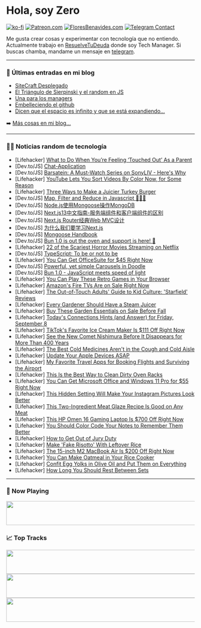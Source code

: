 # Hola, soy Zero

[![ko-fi](https://ko-fi.com/img/githubbutton_sm.svg)](https://ko-fi.com/J3J4N0LUK)
[![Patreon.com](https://img.shields.io/endpoint.svg?url=https%3A%2F%2Fshieldsio-patreon.vercel.app%2Fapi%3Fusername%3Dzerodragon%26type%3Dpatrons&style=for-the-badge)](https://patreon.com/zerodragon)
[![FloresBenavides.com](https://img.shields.io/website?down_message=oops&label=MiBlog&style=for-the-badge&up_message=online&url=https%3A%2F%2Ffloresbenavides.com)](https://floresbenavides.com)
[![Telegram Contact](https://img.shields.io/badge/escr%C3%ADbeme-ZeroDragon-%2326A5E4?style=for-the-badge&logo=telegram)](https://t.me/zerodragon)

Me gusta crear cosas y experimentar con tecnología que no entiendo.
Actualmente trabajo en [ResuelveTuDeuda](http://github.com/resuelve) donde soy Tech Manager.
Si buscas chamba, mandame un mensaje en [telegram](https://t.me/zerodragon).

---

### 📕 Últimas entradas en mi blog
<!-- BLOG-POST-LIST:START -->
- [SiteCraft Desplegado](https://floresbenavides.com/sitecraft-desplegado/)
- [El Triángulo de Sierpinski y el random en JS](https://floresbenavides.com/el-triangulo-de-sierpinski-y-el-random-en-js/)
- [Una para los managers](https://floresbenavides.com/una-para-los-managers/)
- [Embelleciendo el github](https://floresbenavides.com/embelleciendo-el-github/)
- [Dicen que el espacio es infinito y que se está expandiendo…](https://floresbenavides.com/dicen-que-el-espacio-es-infinito-y-que-se-esta-expandiendo/)
<!-- BLOG-POST-LIST:END -->

➡️ [Más cosas en mi blog...](https://floresbenavides.com)

---

### 👨‍💻 Noticias random de tecnología
<!-- TECH-POSTS:START -->
- [Lifehacker] [What to Do When You’re Feeling ‘Touched Out’ As a Parent](https://lifehacker.com/what-to-do-when-you-re-feeling-touched-out-as-a-paren-1850818344)
- [Dev.to/JS] [Chat-Application](https://dev.to/swarupinfotech/chat-application-461j)
- [Dev.to/JS] [Barsatein: A Must-Watch Series on SonyLIV - Here&#39;s Why](https://dev.to/milrahehain/barsatein-a-must-watch-series-on-sonyliv-heres-why-287n)
- [Lifehacker] [YouTube Lets You Sort Videos By Color Now, for Some Reason](https://lifehacker.com/youtube-lets-you-sort-videos-by-color-now-for-some-rea-1850818142)
- [Lifehacker] [Three Ways to Make a Juicier Turkey Burger](https://lifehacker.com/three-ways-to-make-a-juicier-turkey-burger-1850815301)
- [Dev.to/JS] [Map, Filter and Reduce in Javascript 👨🏼‍💻](https://dev.to/localhostd3veloper/map-filter-and-reduce-in-javascript-51fj)
- [Dev.to/JS] [Node.js使用Mongoose操作MongoDB](https://dev.to/rainbowmorelhahahah/nodejsshi-yong-mongoosecao-zuo-mongodb-5e6m)
- [Dev.to/JS] [Next.js13中文指南-服务端组件和客户端组件的区别](https://dev.to/rainbowmorelhahahah/nextjs13zhong-wen-zhi-nan-fu-wu-duan-zu-jian-he-ke-hu-duan-zu-jian-de-qu-bie-1j37)
- [Dev.to/JS] [Next.js Router经典Web MVC设计](https://dev.to/rainbowmorelhahahah/nextjs-routerjing-dian-web-mvcshe-ji-25j6)
- [Dev.to/JS] [为什么我们要学习Next.js](https://dev.to/rainbowmorelhahahah/wei-shi-yao-wo-men-yao-xue-xi-nextjs-479g)
- [Dev.to/JS] [Mongoose Handbook](https://dev.to/sureshpattu/mongoose-handbook-2nhb)
- [Dev.to/JS] [Bun 1.0 is out the oven and support is here! 🥯](https://dev.to/platformsh/bun-10-is-out-the-oven-and-support-is-here-1fhk)
- [Lifehacker] [22 of the Scariest Horror Movies Streaming on Netflix](https://lifehacker.com/best-horror-movies-netflix-1850812430)
- [Dev.to/JS] [TypeScript: To be or not to be](https://dev.to/rprabhu/typescript-to-be-or-not-to-be-53kg)
- [Lifehacker] [You Can Get OfficeSuite for $45 Right Now](https://lifehacker.com/you-can-get-officesuite-for-45-right-now-1850806613)
- [Dev.to/JS] [Powerful, yet simple Carousels in Doodle](https://dev.to/pusolito/powerful-yet-simple-carousels-in-doodle-10ad)
- [Dev.to/JS] [Bun 1.0 - JavaScript meets speed of light](https://dev.to/sebastian_wessel/bun-10-javascript-meets-speed-of-light-4hfn)
- [Lifehacker] [You Can Play These Retro Games in Your Browser](https://lifehacker.com/best-retro-browser-games-1850815840)
- [Lifehacker] [Amazon&#39;s Fire TVs Are on Sale Right Now](https://lifehacker.com/amazons-fire-tvs-are-on-sale-right-now-1850815282)
- [Lifehacker] [The Out-of-Touch Adults&#39; Guide to Kid Culture: &#39;Starfield&#39; Reviews](https://lifehacker.com/the-out-of-touch-adults-guide-to-kid-culture-starfield-1850816581)
- [Lifehacker] [Every Gardener Should Have a Steam Juicer](https://lifehacker.com/every-gardener-should-have-a-steam-juicer-1850814070)
- [Lifehacker] [Buy These Garden Essentials on Sale Before Fall](https://lifehacker.com/buy-these-garden-essentials-on-sale-before-fall-1850815125)
- [Lifehacker] [Today&#39;s Connections Hints &lpar;and Answer&rpar; for Friday, September 8](https://lifehacker.com/connections-answer-today-september-8-2023-1850812347)
- [Lifehacker] [TikTok&#39;s Favorite Ice Cream Maker Is $111 Off Right Now](https://lifehacker.com/tiktoks-favorite-ice-cream-maker-is-111-off-right-now-1850815066)
- [Lifehacker] [See the New Comet Nishimura Before It Disappears for More Than 400 Years](https://lifehacker.com/see-the-new-comet-nishimura-before-it-disappears-for-mo-1850814988)
- [Lifehacker] [The Best Cold Medicines Aren&#39;t in the Cough and Cold Aisle](https://lifehacker.com/which-cold-medicines-actually-work-1839986137)
- [Lifehacker] [Update Your Apple Devices ASAP](https://lifehacker.com/update-your-apple-devices-asap-1850814960)
- [Lifehacker] [My Favorite Travel Apps for Booking Flights and Surviving the Airport](https://lifehacker.com/best-travel-apps-1850814673)
- [Lifehacker] [This Is the Best Way to Clean Dirty Oven Racks](https://lifehacker.com/the-easiest-way-to-clean-dirty-oven-racks-1850453546)
- [Lifehacker] [You Can Get Microsoft Office and Windows 11 Pro for $55 Right Now](https://lifehacker.com/you-can-get-microsoft-office-and-windows-11-pro-for-55-1850806484)
- [Lifehacker] [This Hidden Setting Will Make Your Instagram Pictures Look Better](https://lifehacker.com/this-hidden-setting-will-make-your-instagram-pictures-l-1850814073)
- [Lifehacker] [This Two-Ingredient Meat Glaze Recipe Is Good on Any Meat](https://lifehacker.com/easy-meat-glaze-recipe-1831618342)
- [Lifehacker] [This HP Omen 16 Gaming Laptop Is $700 Off Right Now](https://lifehacker.com/this-hp-omen-16-gaming-laptop-is-700-off-right-now-1850814359)
- [Lifehacker] [You Should Color Code Your Notes to Remember Them Better](https://lifehacker.com/you-should-color-code-your-notes-to-remember-them-bette-1850814205)
- [Lifehacker] [How to Get Out of Jury Duty](https://lifehacker.com/the-ultimate-guide-to-getting-out-of-jury-duty-1848394904)
- [Lifehacker] [Make &#39;Fake Risotto&#39; With Leftover Rice](https://lifehacker.com/risotto-rice-recipe-1850814101)
- [Lifehacker] [The 15-inch M2 MacBook Air Is $200 Off Right Now](https://lifehacker.com/the-15-inch-m2-macbook-air-is-200-off-right-now-1850813742)
- [Lifehacker] [You Can Make Oatmeal in Your Rice Cooker](https://lifehacker.com/rice-cooker-oatmeal-1849360455)
- [Lifehacker] [Confit Egg Yolks in Olive Oil and Put Them on Everything](https://lifehacker.com/confit-egg-yolks-in-olive-oil-and-put-them-on-everythin-1850813785)
- [Lifehacker] [How Long You Should Rest Between Sets](https://lifehacker.com/how-long-you-should-rest-between-sets-1850810654)<!-- TECH-POSTS:END -->

---

### 🎵 Now Playing
<a href="https://spotify-now-playing-dun.vercel.app/now-playing?open"><img src="https://spotify-now-playing-dun.vercel.app/now-playing" width="540" height="64"></a>

### 📈 Top Tracks
<a href="https://spotify-now-playing-dun.vercel.app/top-tracks?i=1&open"><img src="https://spotify-now-playing-dun.vercel.app/top-tracks?i=1" width="540" height="64"></a>
<a href="https://spotify-now-playing-dun.vercel.app/top-tracks?i=2&open"><img src="https://spotify-now-playing-dun.vercel.app/top-tracks?i=2" width="540" height="64"></a>
<a href="https://spotify-now-playing-dun.vercel.app/top-tracks?i=3&open"><img src="https://spotify-now-playing-dun.vercel.app/top-tracks?i=3" width="540" height="64"></a>
